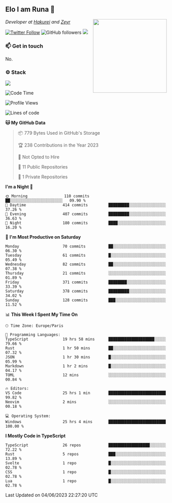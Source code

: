 <h2>Elo I am Runa 🐔</h2>
<img align='right' src="https://imgur.com/Idjj7mk.png" width="230">
<p><em>Developer at <a href="https://github.com/hakureiapp">Hakurei</a> and <a href="https://github.com/zeyrbot">Zeyr</a></em></p>

[![Twitter Follow](https://img.shields.io/twitter/follow/ruunao?label=Follow)](https://twitter.com/intent/follow?screen_name=ruunao)
![GitHub followers](https://img.shields.io/github/followers/ruunao?label=Follow&style=social)
![](https://komarev.com/ghpvc/?username=ruunao&color=blue)

### 📫 Get in touch
No.

### ⚙️ Stack
![](https://skillicons.dev/icons?i=git,docker,js,ts,cloudflare,css,deno,express,cpp,arduino,graphql,html,nestjs,react,apollo,bash,lua,nextjs,nodejs,ps,powershell,neovim,postgres,tailwind,prisma)

<!--START_SECTION:waka-->
![Code Time](http://img.shields.io/badge/Code%20Time-32%20hrs%2050%20mins-blue)

![Profile Views](http://img.shields.io/badge/Profile%20Views-44-blue)

![Lines of code](https://img.shields.io/badge/From%20Hello%20World%20I%27ve%20Written-412.7%20thousand%20lines%20of%20code-blue)

**🐱 My GitHub Data** 

> 📦 779 Bytes Used in GitHub's Storage 
 > 
> 🏆 238 Contributions in the Year 2023
 > 
> 🚫 Not Opted to Hire
 > 
> 📜 11 Public Repositories 
 > 
> 🔑 1 Private Repositories 
 > 
**I'm a Night 🦉** 

```text
🌞 Morning                110 commits         ██░░░░░░░░░░░░░░░░░░░░░░░   09.90 % 
🌆 Daytime                414 commits         █████████░░░░░░░░░░░░░░░░   37.26 % 
🌃 Evening                407 commits         █████████░░░░░░░░░░░░░░░░   36.63 % 
🌙 Night                  180 commits         ████░░░░░░░░░░░░░░░░░░░░░   16.20 % 
```
📅 **I'm Most Productive on Saturday** 

```text
Monday                   70 commits          ██░░░░░░░░░░░░░░░░░░░░░░░   06.30 % 
Tuesday                  61 commits          █░░░░░░░░░░░░░░░░░░░░░░░░   05.49 % 
Wednesday                82 commits          ██░░░░░░░░░░░░░░░░░░░░░░░   07.38 % 
Thursday                 21 commits          ░░░░░░░░░░░░░░░░░░░░░░░░░   01.89 % 
Friday                   371 commits         ████████░░░░░░░░░░░░░░░░░   33.39 % 
Saturday                 378 commits         █████████░░░░░░░░░░░░░░░░   34.02 % 
Sunday                   128 commits         ███░░░░░░░░░░░░░░░░░░░░░░   11.52 % 
```


📊 **This Week I Spent My Time On** 

```text
🕑︎ Time Zone: Europe/Paris

💬 Programming Languages: 
TypeScript               19 hrs 58 mins      ████████████████████░░░░░   79.66 % 
Rust                     1 hr 50 mins        ██░░░░░░░░░░░░░░░░░░░░░░░   07.32 % 
JSON                     1 hr 30 mins        █░░░░░░░░░░░░░░░░░░░░░░░░   05.99 % 
Markdown                 1 hr 2 mins         █░░░░░░░░░░░░░░░░░░░░░░░░   04.17 % 
TOML                     12 mins             ░░░░░░░░░░░░░░░░░░░░░░░░░   00.84 % 

🔥 Editors: 
VS Code                  25 hrs 1 min        █████████████████████████   99.82 % 
Neovim                   2 mins              ░░░░░░░░░░░░░░░░░░░░░░░░░   00.18 % 

💻 Operating System: 
Windows                  25 hrs 4 mins       █████████████████████████   100.00 % 
```

**I Mostly Code in TypeScript** 

```text
TypeScript               26 repos            ██████████████████░░░░░░░   72.22 % 
Rust                     5 repos             ███░░░░░░░░░░░░░░░░░░░░░░   13.89 % 
Svelte                   1 repo              █░░░░░░░░░░░░░░░░░░░░░░░░   02.78 % 
CSS                      1 repo              █░░░░░░░░░░░░░░░░░░░░░░░░   02.78 % 
Lua                      1 repo              █░░░░░░░░░░░░░░░░░░░░░░░░   02.78 % 
```




 Last Updated on 04/06/2023 22:27:20 UTC
<!--END_SECTION:waka-->


<!--
<p align="center">
     <a href="https://discord.gg/HhybNhchcC"><img src="https://invidget.switchblade.xyz/sejc7TnX6N" align="center" ><a>
</p> 
-->
